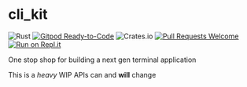 # cli_kit

![Rust](https://github.com/JesterOrNot/cli_kit/workflows/Rust/badge.svg)
[![Gitpod Ready-to-Code](https://img.shields.io/badge/Gitpod-Ready--to--Code-blue?logo=gitpod)](https://gitpod.io/#https://github.com/JesterOrNot/CliKit) 
![Crates.io](https://img.shields.io/crates/v/cli_kit)
[![Pull Requests Welcome](https://img.shields.io/badge/PRs-welcome-brightgreen.svg)](http://makeapullrequest.com)
[![Run on Repl.it](https://repl.it/badge/github/JesterOrNot/cli_kit)](https://repl.it/github/JesterOrNot/cli_kit)

One stop shop for building a next gen terminal application

This is a *heavy* WIP APIs can and **will** change
